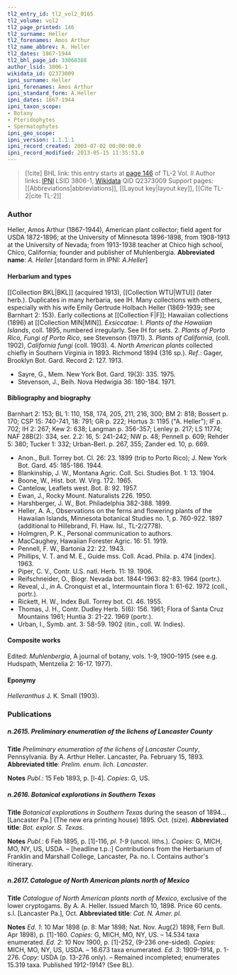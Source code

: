 ```yaml
---
tl2_entry_id: tl2_vol2_0165
tl2_volume: vol2
tl2_page_printed: 146
tl2_surname: Heller
tl2_forenames: Amos Arthur
tl2_name_abbrev: A. Heller
tl2_dates: 1867-1944
tl2_bhl_page_id: 33068388
author_lsid: 3806-1
wikidata_id: Q2373009
ipni_surname: Heller
ipni_forenames: Amos Arthur
ipni_standard_form: A.Heller
ipni_dates: 1867-1944
ipni_taxon_scope: 
- Botany
- Pteridophytes
- Spermatophytes
ipni_geo_scope: 
ipni_version: 1.1.1.1
ipni_record_created: 2003-07-02 00:00:00.0
ipni_record_modified: 2013-05-15 11:35:53.0
---
```


> [!cite] BHL link: this entry starts at [page 146](https://www.biodiversitylibrary.org/page/33068388) of TL-2 Vol. II
> Author links: [IPNI](https://www.ipni.org/a/3806-1) LSID 3806-1, [Wikidata](https://www.wikidata.org/wiki/Q2373009) QID Q2373009
> Support pages: [[Abbreviations|abbreviations]], [[Layout key|layout key]], [[Cite TL-2|cite TL-2]]

### Author

Heller, Amos Arthur (1867-1944), American plant collector; field agent for USDA 1872-1896; at the University of Minnesota 1896-1898, from 1908-1913 at the University of Nevada; from 1913-1938 teacher at Chico high school, Chico, California; founder and publisher of Muhlenbergia. 
**Abbreviated name**: *A. Heller* \[standard form in IPNI: *A.Heller*\]

#### Herbarium and types

[[Collection BKL|BKL]] (acquired 1913), [[Collection WTU|WTU]] (later herb.). Duplicates in many herbaria, see IH. Many collections with others, especially with his wife Emily Gertrude Holbach Heller (1869-1939; see Barnhart 2: 153). Early collections at [[Collection F|F]]; Hawaiian collections (1896) at [[Collection MIN|MIN]].
*Exsiccatae*: I. *Plants of the Hawaiian Islands*, coll. 1895, numbered irregularly. See IH for sets. 2. *Plants of Porto Rico, Fungi of Porto Rico*, see Stevenson (1971). 3. *Plants of California*, (coll. 1902), *California fungi* (coll. 1903). 4. *North American plants* collected chiefly in Southern Virginia in 1893. Richmond 1894 (316 sp.).
*Ref*.: Gager, Brooklyn Bot. Gard. Record 2: 127. 1913.
- Sayre, G., Mem. New York Bot. Gard. 19(3): 335. 1975.
- Stevenson, J., Beih. Nova Hedwigia 36: 180-184. 1971.

#### Bibliography and biography

Barnhart 2: 153; BL 1: 110, 158, 174, 205, 211, 216, 300; BM 2: 818; Bossert p. 170; CSP 15: 740-741, 18: 791; GR p. 222; Hortus 3: 1195 ("A. Heller"); IF p. 702; IH 2: 267; Kew 2: 638; Langman p. 356-357; Lenley p. 217; LS 11774; NAF 28B(2): 334, ser. 2.2: 16, 5: 241-242; NW p. 48; Pennell p. 609; Rehder 5: 380; Tucker 1: 332; Urban-Berl. p. 267, 355; Zander ed. 10, p. 669.
- Anon., Bull. Torrey bot. Cl. 26: 23. 1899 (trip to Porto Rico); J. New York Bot. Gard. 45: 185-186. 1944.
- Blankinship, J. W., Montana Agric. Coll. Sci. Studies Bot. 1: 13. 1904.
- Boone, W., Hist. bot. W. Virg. 172. 1965.
- Cantelow, Leaflets west. Bot. 8: 92. 1957.
- Ewan, J., Rocky Mount. Naturalists 226. 1950.
- Harshberger, J. W., Bot. Philadelphia 382-388. 1899.
- Heller, A. A., Observations on the ferns and flowering plants of the Hawaiian Islands, Minnesota botanical Studies no. 1, p. 760-922. 1897 (additional to Hillebrand, Fl. Haw. Isl., TL-2/2778).
- Holmgren, P. K., Personal communication to authors.
- MacCaughey, Hawaiian Forester Agric. 16: 51. 1919.
- Pennell, F. W., Bartonia 22: 22. 1943.
- Phillips, V. T. and M. E., Guide mss. Coll. Acad. Phila. p. 474 \[index\]. 1963.
- Piper, C. V., Contr. U.S. natl. Herb. 11: 19. 1906.
- Reifschneider, O., Biogr. Nevada bot. 1844-1963: 82-83. 1964 (portr.).
- Reveal, J., *in* A. Cronquist et al., Intermountain flora 1: 61-62. 1972 (coll., portr.).
- Rickett, H. W., Index Bull. Torrey bot. Cl. 46. 1955.
- Thomas, J. H., Contr. Dudley Herb. 5(6): 156. 1961; Flora of Santa Cruz Mountains 1961; Huntia 3: 21-22. 1969 (portr.).
- Urban, I., Symb. ant. 3: 58-59. 1902 (itin., coll. W. Indies).

#### Composite works

Edited: *Muhlenbergia*, A journal of botany, vols. 1-9, 1900-1915 (see e.g. Hudspath, Mentzelia 2: 16-17. 1977).

#### Eponymy

*Helleranthus* J. K. Small (1903).

### Publications

##### n.2615. Preliminary enumeration of the lichens of Lancaster County

**Title**
*Preliminary enumeration of the lichens of Lancaster County*, Pennsylvania. By A. Arthur Heller. Lancaster, Pa. February 15, 1893.
**Abbreviated title**: *Prelim. enum. lich. Lancaster*.

**Notes**
*Publ*.: 15 Feb 1893, p. \[l-4\]. *Copies*: G, US.

##### n.2616. Botanical explorations in Southern Texas

**Title**
*Botanical explorations in Southern Texas* during the season of 1894... \[Lancaster Pa.\] (The new era printing house) 1895. Oct. (size).
**Abbreviated title**: *Bot. explor. S. Texas*.

**Notes**
*Publ*.: 6 Feb 1895, p. \[1\]-116, *pl. 1-9* (uncol. liths.). *Copies*: G, MICH, MO, NY, US, USDA. – \[headline t.p.:\] Contributions from the Herbarium of Franklin and Marshall College, Lancaster, Pa. no. I. Contains author's itinerary.

##### n.2617. Catalogue of North American plants north of Mexico

**Title**
*Catalogue of North American plants north of Mexico*, exclusive of the lower cryptogams. By A. A. Heller. Issued March 10, 1898. Price 60 cents. s.l. \[Lancaster Pa.\], Oct.
**Abbreviated title**: *Cat. N. Amer. pl.*

**Notes**
*Ed. 1*: 10 Mar 1898 (p. 8: Mar 1898; Nat. Nov. Aug(2) 1898, Fern Bull. Apr 1898), p. \[1\]-160. *Copies*: G, MICH, MO, NY, US. – 14.534 taxa enumerated.
*Ed. 2*: 10 Nov 1900, p. \[1\]-252, (9-236 one-sided). *Copies*: MICH, MO, NY, US, USDA. – 16.673 taxa enumerated.
*Ed. 3*: 1909-1914, p. 1-276. *Copy*: USDA (p. 13-276 only). – Remained incompleted; enumerates 15.319 taxa. Published 1912-1914? (See BL).

